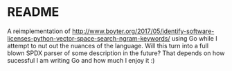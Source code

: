 # README #

A reimplementation of http://www.boyter.org/2017/05/identify-software-licenses-python-vector-space-search-ngram-keywords/ using Go while I attempt to nut out the nuances of the language. Will this turn into a full blown SPDX parser of some description in the future? That depends on how sucessful I am writing Go and how much I enjoy it :)